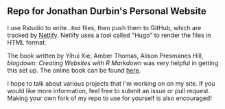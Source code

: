 ## Repo for Jonathan Durbin's Personal Website

I use Rstudio to write `.Rmd` files, then push them to GitHub, which are tracked by [Netlify](https://app.netlify.com/). Netlify uses a tool called "Hugo" to render the files in HTML format.  

The book written by Yihui Xie, Amber Thomas, Alison Presmanes Hill, *blogdown: Creating Websites with R Markdown* was very helpful in getting this set up. The online book can be found [here](https://bookdown.org/yihui/blogdown/).

I hope to talk about various projects that I'm working on on my site. If you would like more information, feel free to submit an issue or pull request. Making your own fork of my repo to use for yourself is also encouraged!

